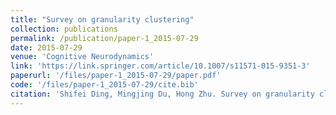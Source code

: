 ```yaml
---
title: "Survey on granularity clustering"
collection: publications
permalink: /publication/paper-1_2015-07-29
date: 2015-07-29
venue: 'Cognitive Neurodynamics'
link: 'https://link.springer.com/article/10.1007/s11571-015-9351-3'
paperurl: '/files/paper-1_2015-07-29/paper.pdf'
code: '/files/paper-1_2015-07-29/cite.bib'
citation: 'Shifei Ding, Mingjing Du, Hong Zhu. Survey on granularity clustering. <i>Cognitive Neurodynamics</i>, 2015, 9(6): 561-572.'
---
```


